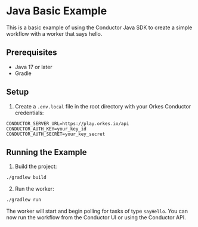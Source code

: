 # Java Basic Example

This is a basic example of using the Conductor Java SDK to create a simple workflow with a worker that says hello.

## Prerequisites

- Java 17 or later
- Gradle

## Setup

1. Create a `.env.local` file in the root directory with your Orkes Conductor credentials:

```env
CONDUCTOR_SERVER_URL=https://play.orkes.io/api
CONDUCTOR_AUTH_KEY=your_key_id
CONDUCTOR_AUTH_SECRET=your_key_secret
```

## Running the Example

1. Build the project:

```bash
./gradlew build
```

2. Run the worker:

```bash
./gradlew run
```

The worker will start and begin polling for tasks of type `sayHello`. You can now run the workflow from the Conductor UI or using the Conductor API.
